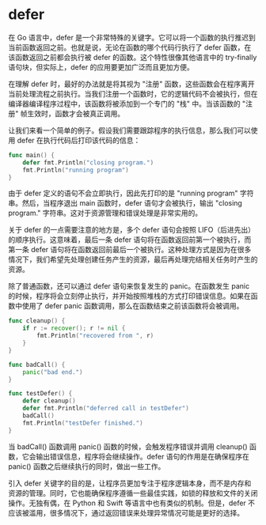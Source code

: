 # defer
在 Go 语言中，defer 是一个非常特殊的关键字。它可以将一个函数的执行推迟到当前函数返回之前。也就是说，无论在函数的哪个代码行执行了 defer 函数，在该函数返回之前都会执行被 defer 的函数。这个特性很像其他语言中的 try-finally 语句块，但实际上，defer 的应用要更加广泛而且更加方便。

在理解 defer 时，最好的办法就是将其视为 "注册" 函数，这些函数会在程序离开当前处理流程之前执行。当我们注册一个函数时，它的逻辑代码不会被执行，但在编译器编译程序过程中，该函数将被添加到一个专门的 "栈" 中。当该函数的 "注册" 帧生效时，函数才会被真正调用。

让我们来看一个简单的例子。假设我们需要跟踪程序的执行信息，那么我们可以使用 defer 在执行代码后打印该代码的信息：
```go
func main() {
    defer fmt.Println("closing program.")
    fmt.Println("running program")
}
```

由于 defer 定义的语句不会立即执行，因此先打印的是 "running program" 字符串。然后，当程序退出 main 函数时，defer 语句才会被执行，输出 "closing program." 字符串。这对于资源管理和错误处理是非常实用的。

关于 defer 的一点需要注意的地方是，多个 defer 语句会按照 LIFO（后进先出）的顺序执行。这意味着，最后一条 defer 语句将在函数返回前第一个被执行，而第一条 defer 语句将在函数返回前最后一个被执行。这种处理方式是因为在很多情况下，我们希望先处理创建任务产生的资源，最后再处理完结相关任务时产生的资源。

除了普通函数，还可以通过 defer 语句来恢复发生的 panic。在函数发生 panic 的时候，程序将会立刻停止执行，并开始按照堆栈的方式打印错误信息。如果在函数中使用了 defer panic 函数调用，那么在函数结束之前该函数将会被调用。
```go
func cleanup() {
    if r := recover(); r != nil {
        fmt.Println("recovered from ", r)
    }
}

func badCall() {
    panic("bad end.")
}

func testDefer() {
    defer cleanup()
    defer fmt.Println("deferred call in testDefer")
    badCall()
    fmt.Println("testDefer finished.")
}
```

当 badCall() 函数调用 panic() 函数的时候，会触发程序错误并调用 cleanup() 函数，它会输出错误信息，程序将会继续操作。defer 语句的作用是在确保程序在 panic() 函数之后继续执行的同时，做出一些工作。

引入 defer 关键字的目的是，让程序员更加专注于程序逻辑本身，而不是内存和资源的管理。同时，它也能确保程序遵循一些最佳实践，如锁的释放和文件的关闭操作。无独有偶，在 Python 和 Swift 等语言中也有类似的机制。但是，defer 不应该被滥用，很多情况下，通过返回错误来处理异常情况可能是更好的选择。